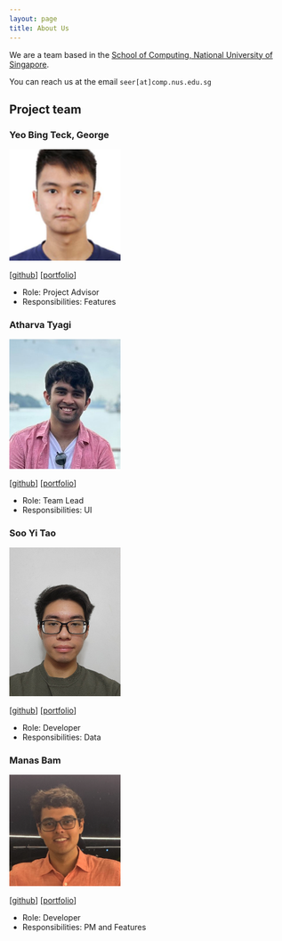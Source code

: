 ```yaml
---
layout: page
title: About Us
---
```


We are a team based in the [School of Computing, National University of Singapore](https://www.comp.nus.edu.sg).

You can reach us at the email `seer[at]comp.nus.edu.sg`

## Project team

### Yeo Bing Teck, George

<img src="images/george-yeo.png" width="200px">

[[github](https://github.com/george-yeo)]
[[portfolio](team/johndoe.md)]

* Role: Project Advisor
* Responsibilities: Features

### Atharva Tyagi

<img src="images/ty4g1.png" width="200px">

[[github](http://github.com/ty4g1)]
[[portfolio](team/johndoe.md)]

* Role: Team Lead
* Responsibilities: UI

### Soo Yi Tao

<img src="images/sooyitao.png" width="200px">

[[github](http://github.com/sooyitao)] [[portfolio](team/johndoe.md)]

* Role: Developer
* Responsibilities: Data

### Manas Bam

<img src="images/lolipop-intelligence.png" width="200px">

[[github](http://github.com/LOLIPOP-INTELLIGENCE)]
[[portfolio](team/johndoe.md)]

* Role: Developer
* Responsibilities: PM and Features
